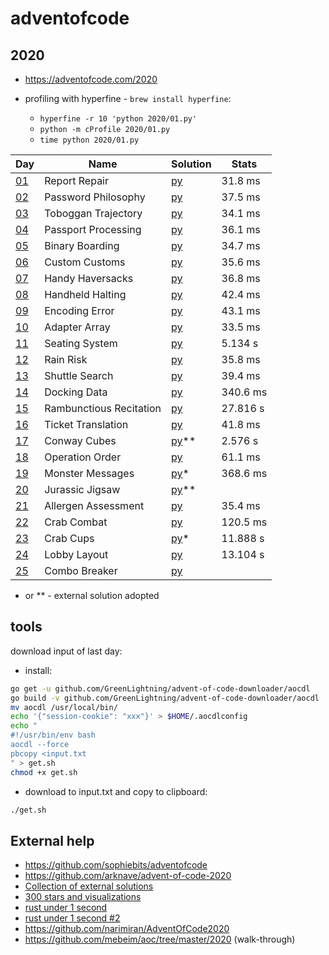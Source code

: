 # adventofcode

## 2020

* https://adventofcode.com/2020

* profiling with hyperfine - `brew install hyperfine`:
  * ```hyperfine -r 10 'python 2020/01.py'```
  * ```python -m cProfile 2020/01.py```
  * ```time python 2020/01.py```

|Day|Name|Solution|Stats|
|---|---|---|---|
|[01](https://adventofcode.com/2020/day/1)|Report Repair|[py](2020/01.py)|31.8 ms|
|[02](https://adventofcode.com/2020/day/2)|Password Philosophy|[py](2020/02.py)|37.5 ms|
|[03](https://adventofcode.com/2020/day/3)|Toboggan Trajectory|[py](2020/03.py)|34.1 ms|
|[04](https://adventofcode.com/2020/day/4)|Passport Processing|[py](2020/04.py)|36.1 ms|
|[05](https://adventofcode.com/2020/day/5)|Binary Boarding|[py](2020/05.py)|34.7 ms|
|[06](https://adventofcode.com/2020/day/6)|Custom Customs|[py](2020/06.py)|35.6 ms|
|[07](https://adventofcode.com/2020/day/7)|Handy Haversacks|[py](2020/07.py)|36.8 ms|
|[08](https://adventofcode.com/2020/day/8)|Handheld Halting|[py](2020/08.py)|42.4 ms|
|[09](https://adventofcode.com/2020/day/9)|Encoding Error|[py](2020/09.py)|43.1 ms|
|[10](https://adventofcode.com/2020/day/10)|Adapter Array|[py](2020/10.py)|33.5 ms|
|[11](https://adventofcode.com/2020/day/11)|Seating System|[py](2020/11.py)|5.134 s|
|[12](https://adventofcode.com/2020/day/12)|Rain Risk|[py](2020/12.py)|35.8 ms|
|[13](https://adventofcode.com/2020/day/13)|Shuttle Search|[py](2020/13.py)|39.4 ms|
|[14](https://adventofcode.com/2020/day/14)|Docking Data|[py](2020/14.py)|340.6 ms|
|[15](https://adventofcode.com/2020/day/15)|Rambunctious Recitation|[py](2020/15.py)|27.816 s|
|[16](https://adventofcode.com/2020/day/16)|Ticket Translation|[py](2020/16.py)|41.8 ms|
|[17](https://adventofcode.com/2020/day/17)|Conway Cubes|[py](2020/17.py)**|2.576 s|
|[18](https://adventofcode.com/2020/day/18)|Operation Order|[py](2020/18.py)|61.1 ms|
|[19](https://adventofcode.com/2020/day/19)|Monster Messages|[py](2020/19.py)*|368.6 ms|
|[20](https://adventofcode.com/2020/day/20)|Jurassic Jigsaw|[py](2020/20.py)**||
|[21](https://adventofcode.com/2020/day/21)|Allergen Assessment|[py](2020/21.py)|35.4 ms|
|[22](https://adventofcode.com/2020/day/22)|Crab Combat|[py](2020/22.py)|120.5 ms|
|[23](https://adventofcode.com/2020/day/23)|Crab Cups|[py](2020/23.py)*|11.888 s|
|[24](https://adventofcode.com/2020/day/24)|Lobby Layout|[py](2020/24.py)|13.104 s|
|[25](https://adventofcode.com/2020/day/25)|Combo Breaker|[py](2020/25.py)||

* or ** - external solution adopted

## tools

download input of last day:

* install:

```bash
go get -u github.com/GreenLightning/advent-of-code-downloader/aocdl
go build -v github.com/GreenLightning/advent-of-code-downloader/aocdl
mv aocdl /usr/local/bin/
echo '{"session-cookie": "xxx"}' > $HOME/.aocdlconfig
echo "
#!/usr/bin/env bash
aocdl --force
pbcopy <input.txt
" > get.sh
chmod +x get.sh
```

* download to input.txt and copy to clipboard:

```bash
./get.sh
```

## External help

* https://github.com/sophiebits/adventofcode
* https://github.com/arknave/advent-of-code-2020
* [Collection of external solutions](https://github.com/Bogdanp/awesome-advent-of-code)
* [300 stars and visualizations](https://github.com/surgi1/adventofcode)
* [rust under 1 second](https://timvisee.com/blog/solving-aoc-2020-in-under-a-second/)
* [rust under 1 second #2](https://www.forrestthewoods.com/blog/solving-advent-of-code-in-under-a-second/)
* https://github.com/narimiran/AdventOfCode2020
* https://github.com/mebeim/aoc/tree/master/2020 (walk-through)
